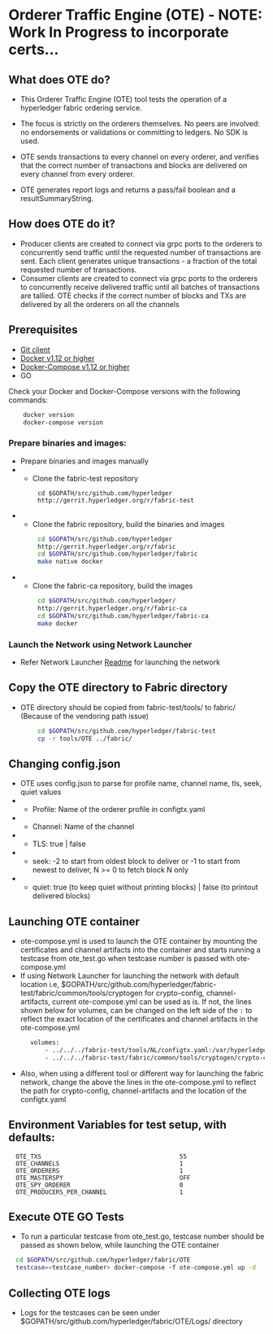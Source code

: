# Orderer Traffic Engine (OTE) - NOTE: Work In Progress to incorporate certs...

## What does OTE do?

+ This Orderer Traffic Engine (OTE) tool tests the operation of a
hyperledger fabric ordering service.
+ The focus is strictly on the orderers themselves.
No peers are involved: no endorsements or validations or committing to ledgers.
No SDK is used.

+ OTE sends transactions to
every channel on every orderer, and verifies that the correct number
of transactions and blocks are delivered on every channel from every orderer.
+ OTE generates report logs and returns
a pass/fail boolean and a resultSummaryString.

## How does OTE do it?

+ Producer clients are created to connect via
grpc ports to the orderers to concurrently send traffic until the
requested number of transactions are sent.
Each client generates unique transactions - a fraction of the total
requested number of transactions.
+ Consumer clients are created to connect via
grpc ports to the orderers to concurrently receive delivered traffic
until all batches of transactions are tallied.
OTE checks if the correct number of blocks and TXs are delivered
by all the orderers on all the channels

## Prerequisites
- <a href="https://git-scm.com/downloads" target="_blank">Git client</a>
- <a href="https://www.docker.com/products/overview" target="_blank">Docker v1.12 or higher</a>
- [Docker-Compose v1.12 or higher](https://docs.docker.com/compose/overview/)
- GO

Check your Docker and Docker-Compose versions with the following commands:
```bash
    docker version
    docker-compose version
```

### Prepare binaries and images:

-  Prepare binaries and images manually
- - Clone the fabric-test repository
```
        cd $GOPATH/src/github.com/hyperledger
        http://gerrit.hyperledger.org/r/fabric-test
```
- - Clone the fabric repository, build the binaries and images
```bash
        cd $GOPATH/src/github.com/hyperledger
        http://gerrit.hyperledger.org/r/fabric
        cd $GOPATH/src/github.com/hyperledger/fabric
        make native docker
```
- - Clone the fabric-ca repository, build the images
```bash
        cd $GOPATH/src/github.com/hyperledger/
        http://gerrit.hyperledger.org/r/fabric-ca
        cd $GOPATH/src/github.com/hyperledger/fabric-ca
        make docker
```

### Launch the Network using Network Launcher

- Refer Network Launcher [Readme](https://github.com/hyperledger/fabric-test/blob/master/tools/NL/README.md) for launching the network

## Copy the OTE directory to Fabric directory

- OTE directory should be copied from fabric-test/tools/ to fabric/ (Because of the vendoring path issue)
```bash
        cd $GOPATH/src/github.com/hyperledger/fabric-test
        cp -r tools/OTE ../fabric/
```
## Changing config.json

- OTE uses config.json to parse for profile name, channel name, tls, seek, quiet values
- - Profile: Name of the orderer profile in configtx.yaml
- - Channel: Name of the channel
- - TLS: true | false
- - seek: -2 to start from oldest block to deliver or -1 to start from newest to deliver, N >= 0 to fetch block N only
- - quiet: true (to keep quiet without printing blocks) | false (to printout delivered blocks)

## Launching OTE container

- ote-compose.yml is used to launch the OTE container by mounting the certificates and channel artifacts into the container and starts running a testcase from ote_test.go when testcase number is passed with ote-compose.yml
- If using Network Launcher for launching the network with default location i.e, $GOPATH/src/github.com/hyperledger/fabric-test/fabric/common/tools/cryptogen for crypto-config, channel-artifacts, current ote-compose.yml can be used as is. If not, the lines shown below for volumes, can be changed on the left side of the `:` to reflect the exact location of the certificates and channel artifacts in the ote-compose.yml
```bash
      volumes:
          - ../../../fabric-test/tools/NL/configtx.yaml:/var/hyperledger/fabric/configtx.yaml
          - ../../../fabric-test/fabric/common/tools/cryptogen/crypto-config:/var/hyperledger/fabric/artifacts
```
- Also, when using a different tool or different way for launching the fabric network, change the above the lines in the ote-compose.yml to reflect the path for crypto-config, channel-artifacts and the location of the configtx.yaml

## Environment Variables for test setup, with defaults:
```
  OTE_TXS                                      55
  OTE_CHANNELS                                 1
  OTE_ORDERERS                                 1
  OTE_MASTERSPY                                OFF
  OTE_SPY_ORDERER                              0
  OTE_PRODUCERS_PER_CHANNEL                    1
```

## Execute OTE GO Tests
- To run a particular testcase from ote_test.go, testcase number should be passed as shown below, while launching the OTE container
```bash
  cd $GOPATH/src/github.com/hyperledger/fabric/OTE
  testcase=<testcase_number> docker-compose -f ote-compose.yml up -d

```

## Collecting OTE logs

- Logs for the testcases can be seen under $GOPATH/src/github.com/hyperledger/fabric/OTE/Logs/ directory
